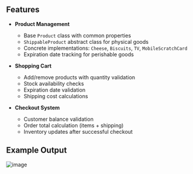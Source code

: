 ## Features

- **Product Management**
  - Base `Product` class with common properties
  - `ShippableProduct` abstract class for physical goods
  - Concrete implementations: `Cheese`, `Biscuits`, `TV`, `MobileScratchCard`
  - Expiration date tracking for perishable goods

- **Shopping Cart**
  - Add/remove products with quantity validation
  - Stock availability checks
  - Expiration date validation
  - Shipping cost calculations

- **Checkout System**
  - Customer balance validation
  - Order total calculation (items + shipping)
  - Inventory updates after successful checkout

## Example Output
![image](https://github.com/user-attachments/assets/2638b80a-56ab-44e1-bd1c-e5f0c88376b3)


